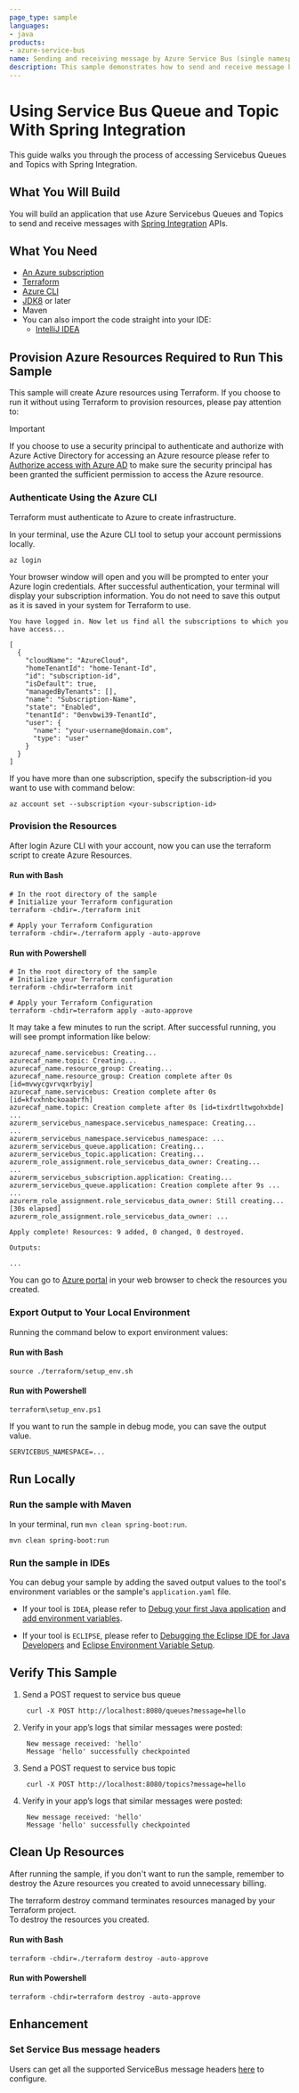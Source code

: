 ```yaml
---
page_type: sample
languages:
- java
products:
- azure-service-bus
name: Sending and receiving message by Azure Service Bus (single namespaces) and Spring Integration in Spring Boot application
description: This sample demonstrates how to send and receive message by Azure Service Bus (single namespaces) and Spring Integration in Spring Boot application.
---
```


# Using Service Bus Queue and Topic With Spring Integration 

This guide walks you through the process of accessing Servicebus Queues and Topics with Spring Integration.

## What You Will Build
You will build an application that use Azure Servicebus Queues and Topics to send and receive messages with [Spring Integration](https://spring.io/projects/spring-integration) APIs.

## What You Need

- [An Azure subscription](https://azure.microsoft.com/free/)
- [Terraform](https://www.terraform.io/)
- [Azure CLI](https://docs.microsoft.com/cli/azure/install-azure-cli)
- [JDK8](https://www.oracle.com/java/technologies/downloads/) or later
- Maven
- You can also import the code straight into your IDE:
    - [IntelliJ IDEA](https://www.jetbrains.com/idea/download)

## Provision Azure Resources Required to Run This Sample
This sample will create Azure resources using Terraform. If you choose to run it without using Terraform to provision resources, please pay attention to:
> [!IMPORTANT]  
> If you choose to use a security principal to authenticate and authorize with Azure Active Directory for accessing an Azure resource 
> please refer to [Authorize access with Azure AD](https://microsoft.github.io/spring-cloud-azure/current/reference/html/index.html#authorize-access-with-azure-active-directory) to make sure the security principal has been granted the sufficient permission to access the Azure resource.

### Authenticate Using the Azure CLI  
Terraform must authenticate to Azure to create infrastructure.

In your terminal, use the Azure CLI tool to setup your account permissions locally.

```shell
az login
```

Your browser window will open and you will be prompted to enter your Azure login credentials. After successful authentication, your terminal will display your subscription information. You do not need to save this output as it is saved in your system for Terraform to use.

```shell
You have logged in. Now let us find all the subscriptions to which you have access...

[
  {
    "cloudName": "AzureCloud",
    "homeTenantId": "home-Tenant-Id",
    "id": "subscription-id",
    "isDefault": true,
    "managedByTenants": [],
    "name": "Subscription-Name",
    "state": "Enabled",
    "tenantId": "0envbwi39-TenantId",
    "user": {
      "name": "your-username@domain.com",
      "type": "user"
    }
  }
]
```

If you have more than one subscription, specify the subscription-id you want to use with command below: 
```shell
az account set --subscription <your-subscription-id>
```

### Provision the Resources

After login Azure CLI with your account, now you can use the terraform script to create Azure Resources.

#### Run with Bash

```shell
# In the root directory of the sample
# Initialize your Terraform configuration
terraform -chdir=./terraform init

# Apply your Terraform Configuration
terraform -chdir=./terraform apply -auto-approve

```

#### Run with Powershell

```shell
# In the root directory of the sample
# Initialize your Terraform configuration
terraform -chdir=terraform init

# Apply your Terraform Configuration
terraform -chdir=terraform apply -auto-approve

```

It may take a few minutes to run the script. After successful running, you will see prompt information like below:

```shell
azurecaf_name.servicebus: Creating...
azurecaf_name.topic: Creating...
azurecaf_name.resource_group: Creating...
azurecaf_name.resource_group: Creation complete after 0s [id=mvwycgvrvqxrbyiy]
azurecaf_name.servicebus: Creation complete after 0s [id=kfvxhnbckoaabrfh]
azurecaf_name.topic: Creation complete after 0s [id=tixdrtltwgohxbde]
...
azurerm_servicebus_namespace.servicebus_namespace: Creating...
...
azurerm_servicebus_namespace.servicebus_namespace: ...
azurerm_servicebus_queue.application: Creating...
azurerm_servicebus_topic.application: Creating...
azurerm_role_assignment.role_servicebus_data_owner: Creating...
...
azurerm_servicebus_subscription.application: Creating...
azurerm_servicebus_queue.application: Creation complete after 9s ...
...
azurerm_role_assignment.role_servicebus_data_owner: Still creating... [30s elapsed]
azurerm_role_assignment.role_servicebus_data_owner: ...

Apply complete! Resources: 9 added, 0 changed, 0 destroyed.

Outputs:

...

```

You can go to [Azure portal](https://ms.portal.azure.com/) in your web browser to check the resources you created.

### Export Output to Your Local Environment
Running the command below to export environment values:

#### Run with Bash

```shell
source ./terraform/setup_env.sh
```

#### Run with Powershell

```shell
terraform\setup_env.ps1
```

If you want to run the sample in debug mode, you can save the output value.

```shell
SERVICEBUS_NAMESPACE=...
```

## Run Locally

### Run the sample with Maven

In your terminal, run `mvn clean spring-boot:run`.

```shell
mvn clean spring-boot:run
```

### Run the sample in IDEs

You can debug your sample by adding the saved output values to the tool's environment variables or the sample's `application.yaml` file.

* If your tool is `IDEA`, please refer to [Debug your first Java application](https://www.jetbrains.com/help/idea/debugging-your-first-java-application.html) and [add environment variables](https://www.jetbrains.com/help/objc/add-environment-variables-and-program-arguments.html#add-environment-variables).

* If your tool is `ECLIPSE`, please refer to [Debugging the Eclipse IDE for Java Developers](https://www.eclipse.org/community/eclipse_newsletter/2017/june/article1.php) and [Eclipse Environment Variable Setup](https://examples.javacodegeeks.com/desktop-java/ide/eclipse/eclipse-environment-variable-setup-example/).

## Verify This Sample

1. Send a POST request to service bus queue

        curl -X POST http://localhost:8080/queues?message=hello

2. Verify in your app’s logs that similar messages were posted:

        New message received: 'hello'
        Message 'hello' successfully checkpointed
3. Send a POST request to service bus topic

        curl -X POST http://localhost:8080/topics?message=hello

4. Verify in your app’s logs that similar messages were posted:

        New message received: 'hello'
        Message 'hello' successfully checkpointed

## Clean Up Resources
After running the sample, if you don't want to run the sample, remember to destroy the Azure resources you created to avoid unnecessary billing.

The terraform destroy command terminates resources managed by your Terraform project.   
To destroy the resources you created.

#### Run with Bash

```shell
terraform -chdir=./terraform destroy -auto-approve
```

#### Run with Powershell

```shell
terraform -chdir=terraform destroy -auto-approve
```
## Enhancement

### Set Service Bus message headers

Users can get all the supported ServiceBus message headers [here](https://aka.ms/spring/docs/4.0.0#si-sb-headers) to configure.
